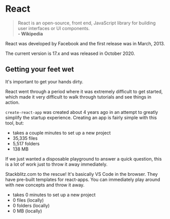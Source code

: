 # React

> React is an open-source, front end, JavaScript library for building user interfaces or UI components.<br/>**- Wikipedia**

React was developed by Facebook and the first release was in March, 2013.

The current version is 17.x and was released in October 2020.

## Getting your feet wet

It's important to get your hands dirty.

React went through a period where it was extremely difficult to get started, which made it very difficult to walk through tutorials and see things in action.

`create-react-app` was created about 4 years ago in an attempt to greatly simplify the startup experience. Creating an app is fairly simple with this tool, but:

- takes a couple minutes to set up a new project
- 35,335 files
- 5,517 folders
- 138 MB

If we just wanted a disposable playground to answer a quick question, this is a lot of work just to throw it away immediately.

Stackblitz.com to the rescue! It's basically VS Code in the browser. They have pre-built templates for react-apps. You can immediately play around with new concepts and throw it away.

- takes 0 minutes to set up a new project
- 0 files (locally)
- 0 folders (locally)
- 0 MB (locally)
